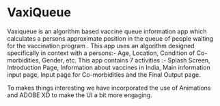 # VaxiQueue

Vaxiqueue is an algorithm based vaccine queue information app which calculates a persons approximate position in the queue of people waiting for the vaccination program . This app uses an algorithm designed specifically in context with a persons:-
    Age,
    Location,
    Condition of Co-morbidities,
    Gender, etc.
This app contains 7 activities :-
    Splash Screen,
    Introduction Page,
    Information about vaccines in India,
    Main information input page,
    Input page for Co-morbidities and the
    Final Output page.
    
To makes things interesting we have incorporated the use of Animations and ADOBE XD to make the UI a bit more engaging.
